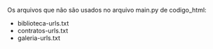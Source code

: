 Os arquivos que não são usados no arquivo main.py de codigo_html:
- biblioteca-urls.txt
- contratos-urls.txt
- galeria-urls.txt
